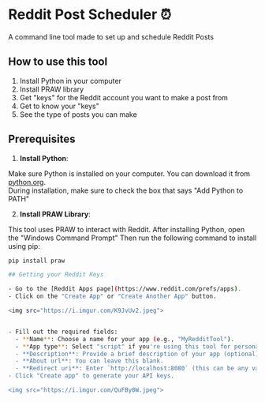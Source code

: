 # Reddit Post Scheduler ⏰
A command line tool made to set up and schedule Reddit Posts 

How to use this tool
--------------------

1) Install Python in your computer
2) Install PRAW library 
1) Get "keys" for the Reddit account you want to make a post from
2) Get to know your "keys" 
3) See the type of posts you can make



## Prerequisites

1. **Install Python**:

Make sure Python is installed on your computer. You can download it from [python.org](https://www.python.org/downloads/).<br>
During installation, make sure to check the box that says "Add Python to PATH"

2. **Install PRAW Library**: 

This tool uses PRAW to interact with Reddit. After installing Python, open the "Windows Command Prompt"
Then run the following  command to install using pip:

   ```bash
   pip install praw

## Getting your Reddit Keys

- Go to the [Reddit Apps page](https://www.reddit.com/prefs/apps).
- Click on the "Create App" or "Create Another App" button.

<img src="https://i.imgur.com/K9JvUv2.jpeg"> 


- Fill out the required fields:
     - **Name**: Choose a name for your app (e.g., "MyRedditTool").
     - **App type**: Select "script" if you're using this tool for personal use.
     - **Description**: Provide a brief description of your app (optional).
     - **About url**: You can leave this blank.
     - **Redirect uri**: Enter `http://localhost:8080` (this can be any valid URL).
   - Click "Create app" to generate your API keys.

<img src="https://i.imgur.com/QuFBy0W.jpeg">

